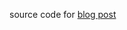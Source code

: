 source code for [blog post](http://www.bswen.com/2018/06/springboot-springboot-2-with-JPA-hellow-world-example.html)